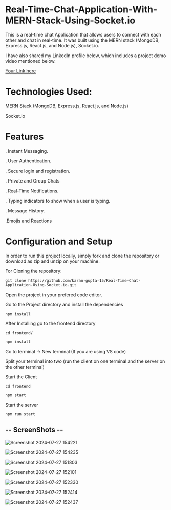 # Real-Time-Chat-Application-With-MERN-Stack-Using-Socket.io

This is a real-time chat Application that allows users to connect with each other and chat in real-time. It was built using the MERN stack (MongoDB, Express.js, React.js, and Node.js), Socket.io. 

I have also shared my LinkedIn profile below, which includes a project demo video mentioned below.

[Your Link here](https://www.linkedin.com/posts/karan-gupta-3b0119298_here-i-have-shared-my-another-project-on-activity-7222923081495822336-Sw5w?utm_source=share&utm_medium=member_desktop)

# Technologies Used:
   MERN Stack (MongoDB, Express.js, React.js, and Node.js)
   
   Socket.io

# Features
. Instant Messaging.

. User Authentication.

. Secure login and registration.

. Private and Group Chats

. Real-Time Notifications.

. Typing indicators to show when a user is typing.

. Message History.

.Emojis and Reactions

# Configuration and Setup

In order to run this project locally, simply fork and clone the repository or download as zip and unzip on your machine.


For Cloning the repository: 

  ```git clone https://github.com/karan-gupta-15/Real-Time-Chat-Application-Using-Socket.io.git```

Open the project in your prefered code editor.


Go to the Project directory and install the dependencies

```npm install```

After Installing go to the frontend directory 

```cd frontend/```

```npm install```
   
Go to terminal -> New terminal (If you are using VS code)

Split your terminal into two (run the client on one terminal and the server on the other terminal)

Start the Client

```cd frontend```

```npm start```

Start the server

```npm run start```


## -- ScreenShots --
![Screenshot 2024-07-27 154221](https://github.com/user-attachments/assets/32eff00e-8ebe-46d8-896d-32de93919d98)



               

![Screenshot 2024-07-27 154235](https://github.com/user-attachments/assets/f0d4538c-35e8-42dd-bb90-a245a3d96aa9)







![Screenshot 2024-07-27 151803](https://github.com/user-attachments/assets/a6d60f60-fb87-4ee7-b415-cbce5a144e91)



![Screenshot 2024-07-27 152101](https://github.com/user-attachments/assets/00f41d2f-9011-49ec-a57b-3e4f706fe48f)


![Screenshot 2024-07-27 152330](https://github.com/user-attachments/assets/6ef1ecd3-d37d-41cb-857b-b5794b2ed533)



![Screenshot 2024-07-27 152414](https://github.com/user-attachments/assets/6ed8f00e-5e63-4cde-9160-e9fb0ddb18ff)


![Screenshot 2024-07-27 152437](https://github.com/user-attachments/assets/9b9989b5-e9a9-4b4c-b138-4b19475abe72)







